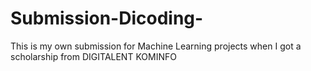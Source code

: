 # Submission-Dicoding-
This is my own submission for Machine Learning projects when I got a scholarship from DIGITALENT KOMINFO 

